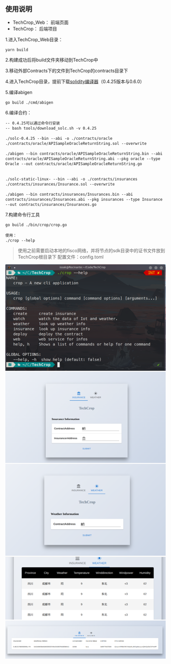 ## 使用说明
- TechCrop_Web： 前端页面
- TechCrop： 后端项目

1.进入TechCrop_Web目录：
```shell
yarn build
```

2.构建成功后将build文件夹移动到TechCrop中

3.移动外部Contracts下的文件到TechCrop的contracts目录下

4.进入TechCrop目录，提前下载[solidity编译器](https://github.com/ethereum/solidity/releases)（0.4.25版本与0.6.0）

5.编译abigen
```shell
go build ./cmd/abigen
```
6.编译合约：
```shell
-- 0.4.25可以通过命令行安装
-- bash tools/download_solc.sh -v 0.4.25

./solc-0.4.25 --bin --abi -o ./contracts/oracle ./contracts/oracle/APISampleOracleReturnString.sol --overwrite

./abigen --bin contracts/oracle/APISampleOracleReturnString.bin --abi contracts/oracle/APISampleOracleReturnString.abi --pkg oracle --type Oracle --out contracts/oracle/APISampleOracleReturnString.go


./solc-static-linux- --bin --abi -o ./contracts/insurances ./contracts/insurances/Insurance.sol --overwrite

./abigen --bin contracts/insurances/Insurances.bin --abi contracts/insurances/Insurances.abi --pkg insurances --type Insurance --out contracts/insurances/Insurances.go
```

7.构建命令行工具
```shell
go build ./bin/crop/crop.go

使用：
./crop --help
```

> 使用之前需要启动本地的fisco网络，并将节点的sdk目录中的证书文件放到TechCrop根目录下
> 配置文件：config.toml

![crop](./assets/crop.png)
![page](./assets/page1.png)
![page](./assets/page2.png)
![page](./assets/page3.png)
![page](./assets/page4.png)
